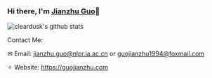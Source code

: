 ### Hi there, I'm [Jianzhu Guo](https://guojianzhu.com)👋
![cleardusk's github stats](https://github-readme-stats.vercel.app/api?username=cleardusk&show_icons=true&count_private=true&hide=prs&theme=default_repocard)

Contact Me:

✉ Email: jianzhu.guo@nlpr.ia.ac.cn  or  guojianzhu1994@foxmail.com

✧ Website: https://guojianzhu.com
